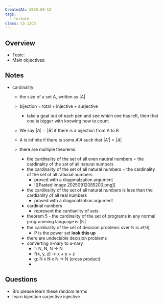 ```yaml
---
CreatedAt: 2025-09-12
tags:
  - lecture
class: CS 1JC3
---
```

## Overview
- Topic:
- Main objectives:

## Notes
- cardinality
	- the size of a set A, written as $|A|$
	- bijection = total + injective + surjective
		- take a goat out of each pen and see which one has left, then that one is bigger with knowing how to count
	- We say $|A| = |B|$ if there is a bijection from A to B
	- A is infinite if there is some $A' A$ such that $|A'| = |A|$

	- there are multiple theorems
		- the cardinality of the set of all even nautral numbers = the cardinality of the set of all natural numbers
		- the cardinality of the set of all natural numbers = the cardinality of the set of all rational numbers
			- proved with a diagonalzation argument
			- ![[Pasted image 20250912085200.png]]
		- the cardinality of the set of all natural numbers is less than the cardianlity of all real numbers
			- proved with a diagonalzation argument
		- cardinal numbers 
			- represent the cardianlity of sets
		- theorem 5 - the cardinality of the set of programs in any normal programming language is $|\mathbb{N}|$
		- the cardinality of the set of decision problems over $\mathbb{N}$ is $\mathcal{P} (\mathbb{N})$
			- P is the power set **look this up**
		- there are undeciable decision problems
		- converting n-nary to u-nary
			- f: N, N, N -> N
			- f(x, y, z) -> x + y + z
			- g: N x N x N -> N (cross product)
			- 
## Questions
- Bro please learn these random terms
- learn bijection surjective injective